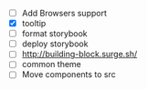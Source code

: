 - [ ] Add Browsers support
- [x] tooltip
- [ ] format storybook
- [ ] deploy storybook
- [ ] http://building-block.surge.sh/
- [ ] common theme
- [ ] Move components to src

